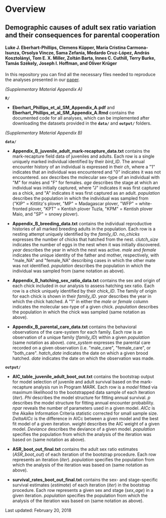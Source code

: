# Overview
## Demographic causes of adult sex ratio variation and their consequences for parental cooperation
#### Luke J. Eberhart-Phillips, Clemens Küpper, María Cristina Carmona-Isunza, Orsolya Vincze, Sama Zefania, Medardo Cruz-López, András Kosztolányi, Tom E. X. Miller, Zoltán Barta, Innes C. Cuthill, Terry Burke, Tamás Székely, Joseph I. Hoffman, and Oliver Krüger

In this repository you can find all the necessary files needed to reproduce the analyses presented in our [paper](https://www.biorxiv.org/content/early/2017/12/14/223941).

*(Supplementary Material Appendix A)*

**`R/`**

  - **Eberhart_Phillips_et_al_SM_Appendix_A.pdf** and **Eberhart_Phillips_et_al_SM_Appendix_A.Rmd** contains the documented code for all analyses, which can be implemented after downloading the datasets provided in the **`data/`** and **`output/`** folders.

*(Supplementary Material Appendix B)*

**`data/`**

- **Appendix_B_juvenile_adult_mark-recapture_data.txt** contains the mark-recapture field data of juveniles and adults. Each row is a single uniquely marked individual identified by their *bird_ID*. The annual encounter history of an individual is expressed in their *ch*, where a "1" indicates that an individual was encountered and "0" indicates it was not encountered. *sex* describes the molecular sex-type of an individual with "M" for males and "F" for females. *age* describes the stage at which an individual was initially captured, where "J" indicates it was first captured as a chick, and "A" indicates it was first captured as an adult. *population* describes the population in which the individual was sampled from ("KIP" = Kittlitz's plover, "MP" = Madagascar plover, "WFP" = white-fronted plover, "KPT" = Kentish plover Tuzla, "KPM" = Kentish plover Maio, and "SP" = snowy plover).

- **Appendix_B_breeding_data.txt** contains the individual reproductive histories of all marked breeding adults in the population. Each row is a nesting attempt uniquely identified by the *family_ID*. *no_chicks* expresses the number of chicks that hatched from the nest. *clutch_size* indicates the number of eggs in the nest when it was initially discovered. *year* describes the year in which the nest was active. *male* and *female* indicates the unique identity of the father and mother, respectively, with "male_NA" and "female_NA" describing cases in which the other mate was not identified. *population* describes the population in which the individual was sampled from (same notation as above).

- **Appendix_B_hatching_sex_ratio_data.txt** contains the sex and origin of each chick included in our analysis to assess hatching sex ratio. Each row is a chick uniquely identified by their *chick_ID*. The family of origin for each chick is shown in their *family_ID*. *year* describes the year in which the chick hatched. A "1" in either the *male* or *female* column indicates the molecular sex-type of a given chick. *population* describes the population in which the chick was sampled (same notation as above).

- **Appendix_B_parental_care_data.txt** contains the behavioral observations of the care-system for each family. Each row is an observation of a unique family (*family_ID*) within a given *population* (same notation as above). *care_system* expresses the parental care recorded on a given observation (i.e. "male_care", "female_care", or "both_care". *hatch_date* indicates the date on which a given brood hatched. *date* indicates the date on which the observation was made.
  
**`output/`**

- **AIC_table_juvenile_adult_boot_out.txt** contains the bootstrap output for model selection of juvenile and adult survival based on the mark-recapture analysis run in Program MARK. Each row is a *model* fitted via maximum likelihood to the bootstrapped data sample of each iteration (*iter*). *Phi* describes the model structure for fitting annual survival. *p* describes the model structure for fitting annual encounter probability. *npar* reveals the number of parameters used in a given model. *AICc* is the Akaike Information Criteria statistic corrected for small sample size. *DeltaAICc* is the difference in AICc between a given model and the best fit model of a given iteration. *weight* describes the AIC weight of a given model. *Deviance* describes the deviance of a given model. *population* specifies the population from which the analysis of the iteration was based on (same notation as above).

- **ASR_boot_out_final.txt** contains the adult sex ratio estimates (*ASR_boot_out*) of each iteration of the bootstrap procedure. Each row represents an iteration (*iter*). *population* specifies the population from which the analysis of the iteration was based on (same notation as above).

- **survival_rates_boot_out_final.txt** contains the sex- and stage-specific survival estimates (*estimate*) of each iteration (*iter*) in the bootstrap procedure. Each row represents a given sex and stage (*sex_age*) in a given iteration. *population* specifies the population from which the analysis of the iteration was based on (same notation as above).

Last updated: February 20, 2018
